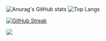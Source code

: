 ![Anurag's GitHub stats](https://github-readme-stats.vercel.app/api?username=Arkokhan21&theme=dark&show_icons=true) ![Top Langs](https://github-readme-stats.vercel.app/api/top-langs/?username=Arkokhan21&theme=dark&show)

[![GitHub Streak](https://streak-stats.demolab.com?user=Arkokhan21&theme=dark)](https://git.io/streak-stats)

![](https://visitor-badge.laobi.icu/badge?page_id=Arkokhan21.Arkokhan21)

